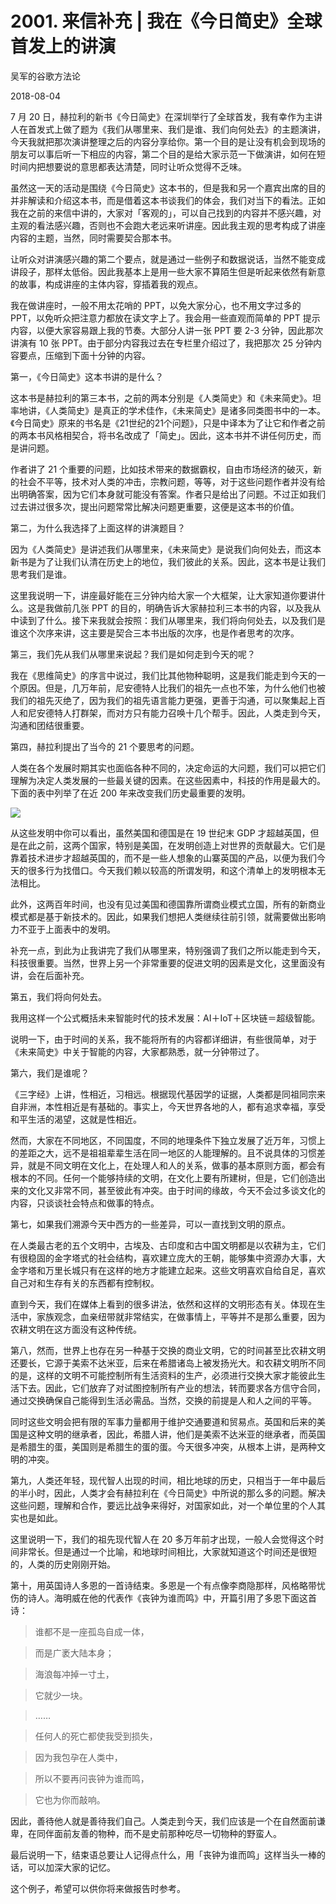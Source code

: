# 2001. 来信补充 | 我在《今日简史》全球首发上的讲演

吴军的谷歌方法论

2018-08-04

7 月 20 日，赫拉利的新书《今日简史》在深圳举行了全球首发，我有幸作为主讲人在首发式上做了题为《我们从哪里来、我们是谁、我们向何处去》的主题演讲，今天我就把那次演讲整理之后的内容分享给你。第一个目的是让没有机会到现场的朋友可以事后听一下相应的内容，第二个目的是给大家示范一下做演讲，如何在短时间内把想要说的意思都表达清楚，同时让听众觉得不乏味。

虽然这一天的活动是围绕《今日简史》这本书的，但是我和另一个嘉宾出席的目的并非解读和介绍这本书，而是借着这本书谈我们的体会，我们对当下的看法。正如我在之前的来信中讲的，大家对「客观的」，可以自己找到的内容并不感兴趣，对主观的看法感兴趣，否则也不会跑大老远来听讲座。因此我主观的思考构成了讲座内容的主题，当然，同时需要契合那本书。

让听众对讲演感兴趣的第二个要点，就是通过一些例子和数据说话，当然不能变成讲段子，那样太低俗。因此我基本上是用一些大家不算陌生但是听起来依然有新意的故事，构成讲座的主体内容，穿插着我的观点。

我在做讲座时，一般不用太花哨的 PPT，以免大家分心，也不用文字过多的 PPT，以免听众把注意力都放在读文字上了。我会用一些直观而简单的 PPT 提示内容，以便大家容易跟上我的节奏。大部分人讲一张 PPT 要 2-3 分钟，因此那次讲演有 10 张 PPT。由于部分内容我过去在专栏里介绍过了，我把那次 25 分钟内容要点，压缩到下面十分钟的内容。

第一，《今日简史》这本书讲的是什么？

这本书是赫拉利的第三本书，之前的两本分别是《人类简史》和《未来简史》。坦率地讲，《人类简史》是真正的学术佳作，《未来简史》是诸多同类图书中的一本。《今日简史》原来的书名是《21世纪的21个问题》，只是中译本为了让它和作者之前的两本书风格相契合，将书名改成了「简史」。因此，这本书并不讲任何历史，而是讲问题。

作者讲了 21 个重要的问题，比如技术带来的数据霸权，自由市场经济的破灭，新的社会不平等，技术对人类的冲击，宗教问题，等等，对于这些问题作者并没有给出明确答案，因为它们本身就可能没有答案。作者只是给出了问题。不过正如我们过去讲过很多次，提出问题常常比解决问题更重要，这便是这本书的价值。

第二，为什么我选择了上面这样的讲演题目？

因为《人类简史》是讲述我们从哪里来，《未来简史》是说我们向何处去，而这本新书是为了让我们认清在历史上的地位，我们彼此的关系。因此，这本书是让我们思考我们是谁。

这里我说明一下，讲座最好能在三分钟内给大家一个大框架，让大家知道你要讲什么。这是我做前几张 PPT 的目的，明确告诉大家赫拉利三本书的内容，以及我从中读到了什么。接下来我就会按照：我们从哪里来，我们将向何处去，以及我们是谁这个次序来讲，这主要是契合三本书出版的次序，也是作者思考的次序。

第三，我们先从我们从哪里来说起？我们是如何走到今天的呢？

我在《思维简史》的序言中说过，我们比其他物种聪明，这是我们能走到今天的一个原因。但是，几万年前，尼安德特人比我们的祖先一点也不笨，为什么他们也被我们的祖先灭绝了，因为我们的祖先语言能力更强，更善于沟通，可以聚集起上百人和尼安德特人打群架，而对方只有能力召唤十几个帮手。因此，人类走到今天，沟通和团结很重要。

第四，赫拉利提出了当今的 21 个要思考的问题。

人类在各个发展时期其实也面临各种不同的，决定命运的大问题，我们可以把它们理解为决定人类发展的一些最关键的因素。在这些因素中，科技的作用是最大的。下面的表中列举了在近 200 年来改变我们历史最重要的发明。

![](https://raw.githubusercontent.com/dalong0514/selfstudy/master/图片链接/吴军/2019001.jpg)

从这些发明中你可以看出，虽然美国和德国是在 19 世纪末 GDP 才超越英国，但是在此之前，这两个国家，特别是美国，在发明创造上对世界的贡献最大。它们是靠着技术进步才超越英国的，而不是一些人想象的山寨英国的产品，以便为我们今天的很多行为找借口。今天我们赖以较高的所谓发明，和这个清单上的发明根本无法相比。

此外，这两百年时间，也没有见过美国和德国靠所谓商业模式立国，所有的新商业模式都是基于新技术的。因此，如果我们想把人类继续往前引领，就需要做出影响力不亚于上面表中的发明。

补充一点，到此为止我讲完了我们从哪里来，特别强调了我们之所以能走到今天，科技很重要。当然，世界上另一个非常重要的促进文明的因素是文化，这里面没有讲，会在后面补充。

第五，我们将向何处去。

我用这样一个公式概括未来智能时代的技术发展：AI＋IoT＋区块链＝超级智能。

说明一下，由于时间的关系，我不能将所有的内容都详细讲，有些很简单，对于《未来简史》中关于智能的内容，大家都熟悉，就一分钟带过了。

第六，我们是谁呢？

《三字经》上讲，性相近，习相远。根据现代基因学的证据，人类都是同祖同宗来自非洲，本性相近是有基础的。事实上，今天世界各地的人，都有追求幸福，享受和平生活的渴望，这就是性相近。

然而，大家在不同地区，不同国度，不同的地理条件下独立发展了近万年，习惯上的差距之大，远不是祖祖辈辈生活在同一地区的人能理解的。且不说具体的习惯差异，就是不同文明在文化上，在处理人和人的关系，做事的基本原则方面，都会有根本的不同。任何一个能够持续的文明，在文化上要有所建树，但是，它们创造出来的文化又非常不同，甚至彼此有冲突。由于时间的缘故，今天不会过多谈文化的内容，只谈谈社会特点和做事的特点。

第七，如果我们溯源今天中西方的一些差异，可以一直找到文明的原点。

在人类最古老的五个文明中，古埃及、古印度和古中国文明都是以农耕为主，它们有很稳固的金字塔式的社会结构，喜欢建立庞大的王朝，能够集中资源办大事，大金字塔和万里长城只有在这样的地方才能建立起来。这些文明喜欢自给自足，喜欢自己对和生存有关的东西都有控制权。

直到今天，我们在媒体上看到的很多讲法，依然和这样的文明形态有关。体现在生活中，家族观念，血亲纽带就非常结实，在做事情上，平等并不是那么重要，因为农耕文明在这方面没有这种传统。

第八，然而，世界上也存在另一种基于交换的商业文明，它的时间甚至比农耕文明还要长，它源于美索不达米亚，后来在希腊诸岛上被发扬光大。和农耕文明所不同的是，这样的文明不可能控制所有生活资料的生产，必须进行交换大家才能彼此生活下去。因此，它们放弃了对试图控制所有产业的想法，转而要求各方信守合同，通过交换确保自己能得到生活必需品。当然，交换的前提是人和人之间的平等。

同时这些文明会把有限的军事力量都用于维护交通要道和贸易点。英国和后来的美国是这种文明的继承者，因此，希腊人讲，他们是美索不达米亚的继承者，而英国是希腊生的蛋，美国则是希腊生的蛋的蛋。今天很多冲突，从根本上讲，是两种文明的冲突。

第九，人类还年轻，现代智人出现的时间，相比地球的历史，只相当于一年中最后的半小时，因此，人类才会有赫拉利在《今日简史》中所说的那么多的问题。解决这些问题，理解和合作，要远比战争来得好，对国家如此，对一个单位里的个人其实也是如此。

这里说明一下，我们的祖先现代智人在 20 多万年前才出现，一般人会觉得这个时间非常长。但是通过一个比喻，和地球时间相比，大家就知道这个时间还是很短的，人类的历史刚刚开始。

第十，用英国诗人多恩的一首诗结束。多恩是一个有点像李商隐那样，风格略带忧伤的诗人。海明威在他的代表作《丧钟为谁而鸣》中，开篇引用了多恩下面这首诗：

> 谁都不是一座孤岛自成一体，

> 而是广袤大陆本身；

> 海浪每冲掉一寸土，

> 它就少一块。

> ……

> 任何人的死亡都使我受到损失，

> 因为我包孕在人类中，

> 所以不要再问丧钟为谁而鸣，

> 它也为你而敲响。

因此，善待他人就是善待我们自己。人类走到今天，我们应该是一个在自然面前谦卑，在同伴面前友善的物种，而不是史前那种吃尽一切物种的野蛮人。

最后说明一下，结束语总要让人记得点什么，用「丧钟为谁而鸣」这样当头一棒的话，可以加深大家的记忆。

这个例子，希望可以供你将来做报告时参考。